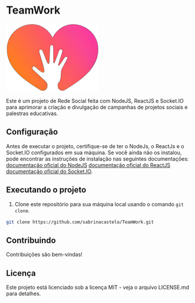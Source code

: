 # TeamWork

<img src="https://github.com/sabrinacastelo/TeamWork/blob/main/teamwork/public/images/1701273029725teamwork-logo.png">


Este é um projeto de Rede Social feita com NodeJS, ReactJS e Socket.IO para aprimorar a criação e divulgação de campanhas de projetos sociais e palestras educativas.

## Configuração

Antes de executar o projeto, certifique-se de ter o NodeJs, o ReactJs e o Socket.IO configurados em sua máquina. Se você ainda não os instalou, pode encontrar as instruções de instalação nas seguintes documentações: 
[documentação oficial do NodeJS](https://nodejs.org/docs/latest/api/)
[documentação oficial do ReactJS](https://react.dev/learn)
[documentação oficial do Socket.IO](https://socket.io/docs/v4/).

## Executando o projeto

1. Clone este repositório para sua máquina local usando o comando `git clone`.

```bash
git clone https://github.com/sabrinacastelo/TeamWork.git
```

## Contribuindo

Contribuições são bem-vindas!

## Licença

Este projeto está licenciado sob a licença MIT - veja o arquivo LICENSE.md para detalhes.
